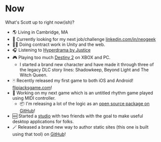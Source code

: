 # Now

What's Scott up to right now(ish)?

- 🌎 Living in Cambridge, MA
- 👀 Currently looking for my next job/challenge [linkedin.com/in/neogeek](https://linkedin.com/in/neogeek)
- 👷‍♂️ Doing contract work in Unity and the web.
- 🎧 Listening to [Hyperdrama by Justice](https://open.spotify.com/album/6ooBxhsOVedpX4zPTCyL86?si=M6UHSgdUQteKj2Cgw2X0Ag)
- 🎮 Playing too much [Destiny 2](https://www.bungie.net/7/en/Destiny/) on XBOX and PC.
  - I started a brand new character and have made it through three of the legacy DLC story lines: Shadowkeep, Beyond Light and The Witch Queen.
- 🃏 Recently released my first game to both iOS and Android! [flipjacksgame.com](https://flipjacksgame.com/)!
- 🎹 Working on my next game which is an untitled rhythm game played using MIDI controller.
  - 📦 I'm releasing a lot of the logic as an [open source package on GitHub](https://github.com/neogeek/rhythm-game-utilities)!
- 🆕 Started a [studio](https://omnyist.productions/) with two friends with the goal to make useful desktop applications for folks.
- 🪄 Released a brand new way to author static sites (this one is built using that tool) on [GitHub](https://github.com/neogeek/onlybuild)!
